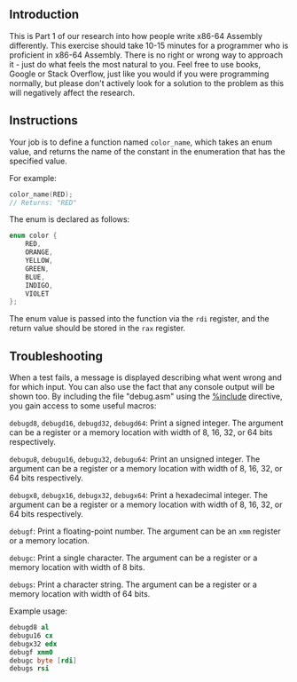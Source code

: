 ## Introduction

This is Part 1 of our research into how people write x86-64 Assembly differently. This exercise should take 10-15 minutes for a programmer who is proficient in x86-64 Assembly. There is no right or wrong way to approach it - just do what feels the most natural to you. Feel free to use books, Google or Stack Overflow, just like you would if you were programming normally, but please don't actively look for a solution to the problem as this will negatively affect the research.

## Instructions

Your job is to define a function named `color_name`, which takes an enum value, and returns the name of the constant in the enumeration that has the specified value.

For example:

```c
color_name(RED);
// Returns: "RED"
```

The enum is declared as follows:

```c
enum color {
    RED,
    ORANGE,
    YELLOW,
    GREEN,
    BLUE,
    INDIGO,
    VIOLET
};
```

The enum value is passed into the function via the `rdi` register, and the return value should be stored in the `rax` register.

## Troubleshooting

When a test fails, a message is displayed describing what went wrong and for which input. You can also use the fact that any console output will be shown too. By including the file "debug.asm" using the [%include](https://www.nasm.us/xdoc/2.14.02/html/nasmdoc4.html#section-4.6.1) directive, you gain access to some useful macros:

`debugd8`, `debugd16`, `debugd32`, `debugd64`: Print a signed integer. The argument can be a register or a memory location with width of 8, 16, 32, or 64 bits respectively.

`debugu8`, `debugu16`, `debugu32`, `debugu64`: Print an unsigned integer. The argument can be a register or a memory location with width of 8, 16, 32, or 64 bits respectively.

`debugx8`, `debugx16`, `debugx32`, `debugx64`: Print a hexadecimal integer. The argument can be a register or a memory location with width of 8, 16, 32, or 64 bits respectively.

`debugf`: Print a floating-point number. The argument can be an `xmm` register or a memory location.

`debugc`: Print a single character. The argument can be a register or a memory location with width of 8 bits.

`debugs`: Print a character string. The argument can be a register or a memory location with width of 64 bits.

Example usage:

```nasm
debugd8 al
debugu16 cx
debugx32 edx
debugf xmm0
debugc byte [rdi]
debugs rsi
```
